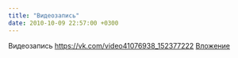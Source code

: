 ```yaml
---
title: "Видеозапись"
date: 2010-10-09 22:57:00 +0300
---
```


Видеозапись
<a class="vk-attach" href="https://vk.com/video41076938_152377222">https://vk.com/video41076938_152377222</a>
<a class="vk-attach" href="https://vk.com/video41076938_152377222">Вложение</a>
